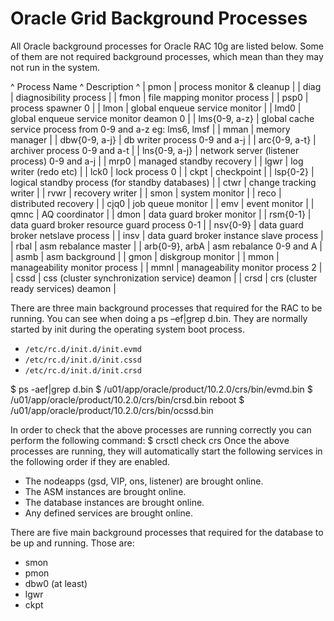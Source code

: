 ---
---

# Oracle Grid Background Processes
All Oracle background processes for Oracle RAC 10g are listed below. Some of them are not required background processes, which mean than they may not run in the system.

^ Process Name ^ Description ^
| pmon | process monitor & cleanup |
| diag | diagnosibility process |
| fmon | file mapping monitor process |
| psp0 | process spawner 0 |
| lmon | global enqueue service monitor |
| lmd0 | global enqueue service monitor deamon 0 |
| lms{0-9, a-z} | global cache service process from 0-9 and a-z eg: lms6, lmsf |
| mman | memory manager |
| dbw{0-9, a-j} | db writer process 0-9 and a-j |
| arc{0-9, a-t} | archiver process 0-9 and a-t |
| lns{0-9, a-j} | network server (listener process) 0-9 and a-j |
| mrp0 | managed standby recovery |
| lgwr | log writer (redo etc) |
| lck0 | lock process 0 |
| ckpt | checkpoint |
| lsp{0-2} | logical standby process (for standby databases) |
| ctwr | change tracking writer |
| rvwr | recovery writer |
| smon | system monitor |
| reco | distributed recovery |
| cjq0 | job queue monitor |
| emv | event monitor |
| qmnc | AQ coordinator |
| dmon | data guard broker monitor |
| rsm{0-1} | data guard broker resource guard process 0-1 |
| nsv{0-9} | data guard broker netslave process |
| insv | data guard broker instance slave process |
| rbal | asm rebalance master |
| arb{0-9}, arbA | asm rebalance 0-9 and A |
| asmb | asm background |
| gmon | diskgroup monitor |
| mmon | manageability monitor process |
| mmnl | manageability monitor process 2 |
| cssd | css (cluster synchronization service) deamon |
| crsd | crs (cluster ready services) deamon |

There are three main background processes that required for the RAC to be running. You can see when doing a ps –ef|grep d.bin.  They are normally started by init during the operating system boot process.
  - `/etc/rc.d/init.d/init.evmd`
  - `/etc/rc.d/init.d/init.cssd`
  - `/etc/rc.d/init.d/init.crsd`

  $ ps -aef|grep d.bin
  $ /u01/app/oracle/product/10.2.0/crs/bin/evmd.bin
  $ /u01/app/oracle/product/10.2.0/crs/bin/crsd.bin reboot
  $ /u01/app/oracle/product/10.2.0/crs/bin/ocssd.bin

In order to check that the above processes are running correctly you can perform the following command:
  $ crsctl check crs
Once the above processes are running, they will automatically start the following services in the following order if they are enabled.
  - The nodeapps (gsd, VIP, ons, listener) are brought online.
  - The ASM instances are brought online.
  - The database instances are brought online.
  - Any defined services are brought online.

There are five main background processes that required for the database to be up and running. Those are:
   - smon
   - pmon
   - dbw0 (at least)
   - lgwr
   - ckpt